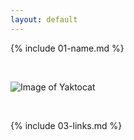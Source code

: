 ```yaml
---
layout: default
---
```


{% include 01-name.md %}

<br>

![Image of Yaktocat](https://octodex.github.com/images/baracktocat.png)

<br>

{% include 03-links.md %}


